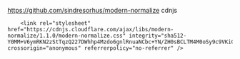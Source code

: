   https://github.com/sindresorhus/modern-normalize
    cdnjs
        <head>
        <!-- title and fonts -->
        <!--  нормализатор -->
        <link rel="stylesheet" href="https://cdnjs.cloudflare.com/ajax/libs/modern-normalize/1.1.0/modern-normalize.min.css" />
        <!-- Потом ваши стили -->
        <link rel="stylesheet" href="ссылка на ваш файл стилей" />
        </head>

        <link rel="stylesheet" href="https://cdnjs.cloudflare.com/ajax/libs/modern-normalize/1.1.0/modern-normalize.css" integrity="sha512-Y0MM+V6ymRKN2zStTqzQ227DWhhp4Mzdo6gnlRnuaNCbc+YN/ZH0sBCLTM4M0oSy9c9VKiCvd4Jk44aCLrNS5Q==" crossorigin="anonymous" referrerpolicy="no-referrer" />
